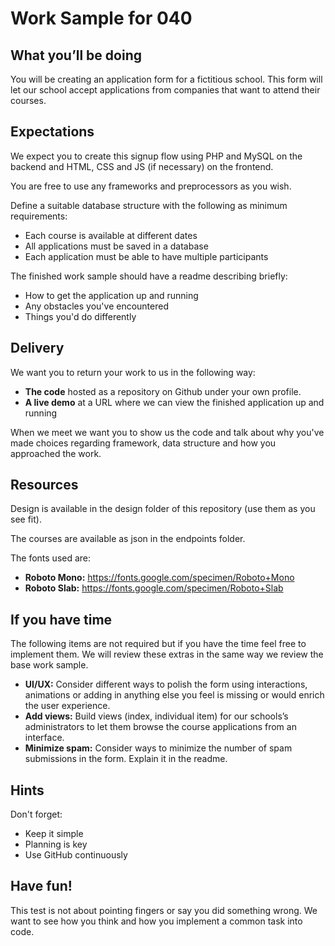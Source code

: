 # Work Sample for 040

## What you’ll be doing
You will be creating an application form for a fictitious school. This form will let our school accept applications from companies that want to attend their courses.

## Expectations
We expect you to create this signup flow using PHP and MySQL on the backend and HTML, CSS and JS (if necessary) on the frontend.

You are free to use any frameworks and preprocessors as you wish.

Define a suitable database structure with the following as minimum requirements:

- Each course is available at different dates
- All applications must be saved in a database
- Each application must be able to have multiple participants

The finished work sample should have a readme describing briefly:

- How to get the application up and running
- Any obstacles you've encountered
- Things you'd do differently

## Delivery
We want you to return your work to us in the following way:

- **The code** hosted as a repository on Github under your own profile.
- **A live demo** at a URL where we can view the finished application up and running

When we meet we want you to show us the code and talk about why you've made choices regarding framework, data structure and how you approached the work.

## Resources
Design is available in the design folder of this repository (use them as you see fit).

The courses are available as json in the endpoints folder.

The fonts used are:

- **Roboto Mono:** https://fonts.google.com/specimen/Roboto+Mono
- **Roboto Slab:** https://fonts.google.com/specimen/Roboto+Slab

## If you have time
The following items are not required but if you have the time feel free to implement them. We will review these extras in the same way we review the base work sample.

- **UI/UX:** Consider different ways to polish the form using interactions, animations or adding in anything else you feel is missing or would enrich the user experience.
- **Add views:** Build views (index, individual item) for our schools’s administrators to let them browse the course applications from an interface.
- **Minimize spam:** Consider ways to minimize the number of spam submissions in the form. Explain it in the readme.

## Hints
Don't forget:

- Keep it simple
- Planning is key
- Use GitHub continuously

## Have fun!
This test is not about pointing fingers or say you did something wrong. We want to see how you think and how you implement a common task into code.
